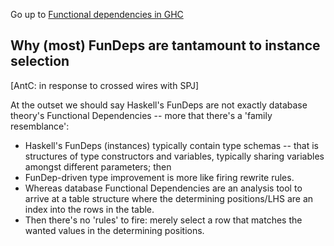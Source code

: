 Go up to [Functional dependencies in GHC](https://gitlab.haskell.org/ghc/ghc/-/wikis/Functional-dependencies-in-GHC)

## Why (most) FunDeps are tantamount to instance selection


[AntC: in response to crossed wires with SPJ]

At the outset we should say Haskell's FunDeps are not exactly database theory's Functional Dependencies -- more that there's a 'family resemblance':

* Haskell's FunDeps (instances) typically contain type schemas -- that is structures of type constructors and variables, typically sharing variables amongst different parameters; then
* FunDep-driven type improvement is more like firing rewrite rules.
* Whereas database Functional Dependencies are an analysis tool to arrive at a table structure where the determining positions/LHS are an index into the rows in the table.
* Then there's no 'rules' to fire: merely select a row that matches the wanted values in the determining positions.